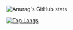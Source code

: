 ![Anurag's GitHub stats](https://github-readme-stats.vercel.app/api?username=Patchyst&show_icons=true&theme=tokyonight)

[![Top Langs](https://github-readme-stats.vercel.app/api/top-langs/?username=Patchyst&theme=tokyonight&show_icons=true&layout=compact&langs_count=9)](https://github.com/anuraghazra/github-readme-stats)
